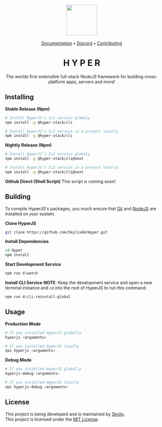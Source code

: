 <br />

<div align="center">
  <img width="100" src="https://raw.githubusercontent.com/SkylixGH/Hyper/main/.github/workflows/HyperJS%20Logo.svg" alt="" />
</div>

<br />

<div align="center">
    <a href="./docs/README.md">Documentation</a>
    •
    <a target="_blank" href="https://discord.gg/b9vcR6evgG">Discord</a>
    •
    <a href="./docs/CONTRIBUTING.md">Contributing</a>
</div>

<h1 align="center">H Y P E R</h1>
<p align="center">The worlds first extensible full-stack NodeJS framework for building cross-platform apps, servers and more!</p>

## Installing
**Stable Release (Npm)**
```bash
# Install HyperJS's CLI service globaly
npm install -g @hyper-stack/cli

# Install HyperJS's CLI service in a project locally
npm install -g @hyper-stack/cli
```

**Nightly Release (Npm)**
```bash
# Install HyperJS's CLI service globaly
npm install -g @hyper-stack/cli@next

# Install HyperJS's CLI service in a project locally
npm install -g @hyper-stack/cli@next
```

**Github Direct (Shell Script)**
This script is coming soon!

## Building
To compile HyperJS's packages, you much ensure that [Git](https://git-scm.com/) and [NodeJS](https://nodejs.org/) are installed on your system.

**Clone HyperJS**
```bash
git clone https://github.com/SkylixGH/Hyper.git
```

**Install Dependencies**
```bash
cd Hyper
npm install
```

**Start Development Service**
```bash
npm run d:watch
```

**Install CLI Service**
**NOTE**: Keep the development service and open a new terminal instance and `cd` into the root of HyperJS to run this command.

```bash
npm run d:cli-reinstall-global
```

## Usage
**Production Mode**
```bash
# If you installed HyperJS globally
hyperjs <arguments>

# If you installed HyperJS locally
npx hyperjs <arguments>
```

**Debug Mode**
```bash
# If you installed HyperJS globally
hyperjs-debug <arguments>

# If you installed HyperJS locally
npx hyperjs-debug <arguments>
```

## License
This project is being developed and is maintained by [Skylix](https://github.com/SkylixGH).
<br />
This project is licensed under the [MIT License](./LICENSE).

[//]: # (**TODO:** Fork `chalk` module and make it support CJS/ESM, fork it to `skylixgh/chalk`)
